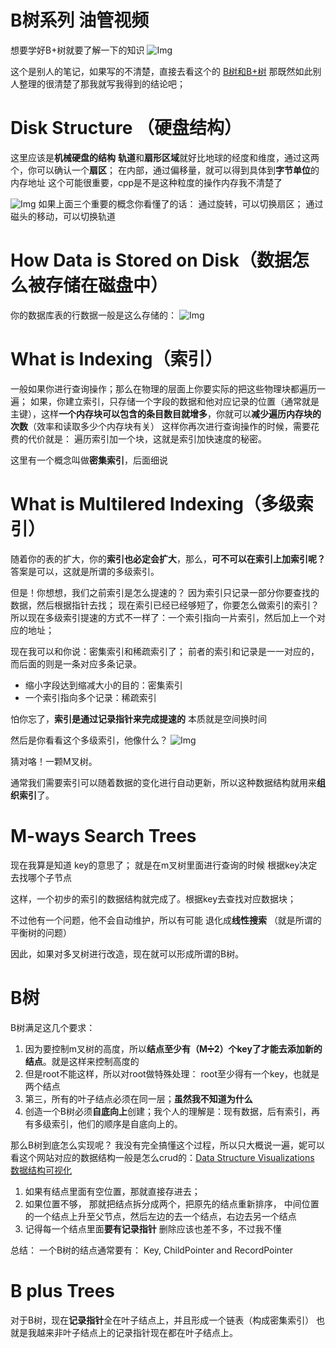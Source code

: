 # B树系列 油管视频
想要学好B+树就要了解一下的知识
![Img](./res/drawable/要理解B和B加树就需要.png)

这个是别人的笔记，如果写的不清楚，直接去看这个的
[B树和B+树](https://blog.csdn.net/weixin_42321815/article/details/116887483)
那既然如此别人整理的很清楚了那我就写我得到的结论吧；

# Disk Structure （硬盘结构）
这里应该是**机械硬盘的结构**
**轨道**和**扇形区域**就好比地球的经度和维度，通过这两个，你可以确认一个**扇区**；
在内部，通过偏移量，就可以得到具体到**字节单位**的内存地址
这个可能很重要，cpp是不是这种粒度的操作内存我不清楚了

![Img](./res/drawable/磁头读取磁盘数据的.png)
如果上面三个重要的概念你看懂了的话：
通过旋转，可以切换扇区；
通过磁头的移动，可以切换轨道

# How Data is Stored on Disk（数据怎么被存储在磁盘中）
你的数据库表的行数据一般是这么存储的：
![Img](./res/drawable/数据库是怎么存储在磁盘上的.png)

# What is Indexing（索引）
一般如果你进行查询操作；那么在物理的层面上你要实际的把这些物理块都遍历一遍；
如果，你建立索引，只存储一个字段的数据和他对应记录的位置（通常就是主键），这样**一个内存块可以包含的条目数目就增多**，你就可以**减少遍历内存块的次数**（效率和读取多少个内存块有关）
这样你再次进行查询操作的时候，需要花费的代价就是： 遍历索引加一个块，这就是索引加快速度的秘密。

这里有一个概念叫做**密集索引**，后面细说

# What is Multilered Indexing（多级索引）
随着你的表的扩大，你的**索引也必定会扩大**，那么，**可不可以在索引上加索引呢？**
答案是可以，这就是所谓的多级索引。

但是！你想想，我们之前索引是怎么提速的？ 因为索引只记录一部分你要查找的数据，然后根据指针去找；
现在索引已经已经够短了，你要怎么做索引的索引？
所以现在多级索引提速的方式不一样了：一个索引指向一片索引，然后加上一个对应的地址；

现在我可以和你说：密集索引和稀疏索引了；
前者的索引和记录是一一对应的，而后面的则是一条对应多条记录。
- 缩小字段达到缩减大小的目的：密集索引
- 一个索引指向多个记录：稀疏索引

怕你忘了，**索引是通过记录指针来完成提速的**
本质就是空间换时间


然后是你看看这个多级索引，他像什么？
![Img](./res/drawable/多级索引示例.png)

猜对咯！一颗M叉树。

通常我们需要索引可以随着数据的变化进行自动更新，所以这种数据结构就用来**组织索引**了。

# M-ways Search Trees
现在我算是知道 key的意思了；
就是在m叉树里面进行查询的时候 根据key决定去找哪个子节点

这样，一个初步的索引的数据结构就完成了。根据key去查找对应数据块；

不过他有一个问题，他不会自动维护，所以有可能 退化成**线性搜索** （就是所谓的平衡树的问题）

因此，如果对多叉树进行改造，现在就可以形成所谓的B树。

# B树
B树满足这几个要求：
1. 因为要控制m叉树的高度，所以**结点至少有（M➗2）个key了才能去添加新的结点**。就是这样来控制高度的
1. 但是root不能这样，所以对root做特殊处理： root至少得有一个key，也就是两个结点
1. 第三，所有的叶子结点必须在同一层；**虽然我不知道为什么**
1. 创造一个B树必须**自底向上**创建；我个人的理解是：现有数据，后有索引，再有多级索引，他们的顺序是自底向上的。

那么B树到底怎么实现呢？
我没有完全搞懂这个过程，所以只大概说一遍，妮可以看这个网站对应的数据结构一般是怎么crud的：[Data Structure Visualizations 数据结构可视化](https://www.cs.usfca.edu/~galles/visualization/Algorithms.html)

1. 如果有结点里面有空位置，那就直接存进去；
1. 如果位置不够， 那就把结点拆分成两个，把原先的结点重新排序， 中间位置的一个结点上升至父节点，然后左边的去一个结点，右边去另一个结点
1. 记得每一个结点里面**要有记录指针**
删除应该也差不多，不过我不懂

总结： 一个B树的结点通常要有： 
Key, ChildPointer and RecordPointer

# B plus Trees
对于B树，现在**记录指针**全在叶子结点上，并且形成一个链表（构成密集索引）
也就是我越来非叶子结点上的记录指针现在都在叶子结点上。
